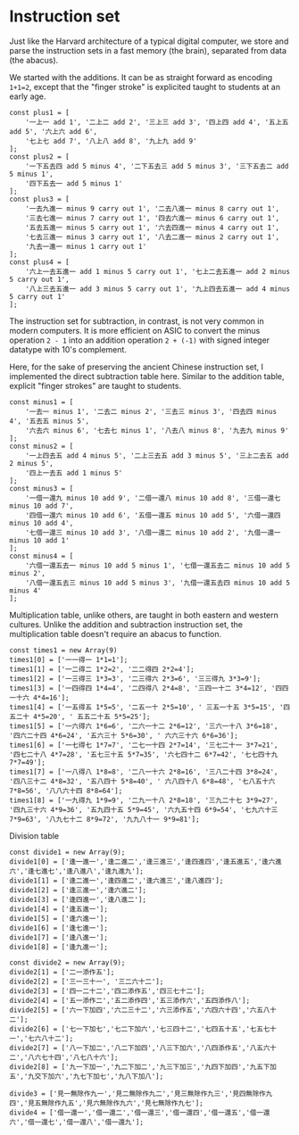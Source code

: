 # Instruction set

Just like the Harvard architecture of a typical digital computer, we store and
parse the instruction sets in a fast memory (the brain), separated from data
(the abacus).

We started with the additions. It can be as straight forward as encoding
`1+1=2`, except that the "finger stroke" is explicited taught to students at an
early age.

```{.javascript #plus-commands}
const plus1 = [
    '一上一 add 1', '二上二 add 2', '三上三 add 3', '四上四 add 4', '五上五 add 5', '六上六 add 6',
    '七上七 add 7', '八上八 add 8', '九上九 add 9'
];
const plus2 = [
    '一下五去四 add 5 minus 4', '二下五去三 add 5 minus 3', '三下五去二 add 5 minus 1',
    '四下五去一 add 5 minus 1'
];
const plus3 = [
    '一去九進一 minus 9 carry out 1', '二去八進一 minus 8 carry out 1',
    '三去七進一 minus 7 carry out 1', '四去六進一 minus 6 carry out 1',
    '五去五進一 minus 5 carry out 1', '六去四進一 minus 4 carry out 1',
    '七去三進一 minus 3 carry out 1', '八去二進一 minus 2 carry out 1',
    '九去一進一 minus 1 carry out 1'
];
const plus4 = [
    '六上一去五進一 add 1 minus 5 carry out 1', '七上二去五進一 add 2 minus 5 carry out 1',
    '八上三去五進一 add 3 minus 5 carry out 1', '九上四去五進一 add 4 minus 5 carry out 1'
];
```
The instruction set for subtraction, in contrast, is not very common in modern
computers. It is more efficient on ASIC to convert the minus operation `2 - 1`
into an addition operation `2 + (-1)` with signed integer datatype with 10's complement.

Here, for the sake of preserving the ancient Chinese instruction set, I implemented the direct subtraction table here. Similar to the addition table, explicit "finger strokes" are taught to students.

```{.javascript #minus-commands}
const minus1 = [
    '一去一 minus 1', '二去二 minus 2', '三去三 minus 3', '四去四 minus 4', '五去五 minus 5',
    '六去六 minus 6', '七去七 minus 1', '八去八 minus 8', '九去九 minus 9'
];
const minus2 = [
    '一上四去五 add 4 minus 5', '二上三去五 add 3 minus 5', '三上二去五 add 2 minus 5',
    '四上一去五 add 1 minus 5'
];
const minus3 = [
    '一借一還九 minus 10 add 9', '二借一還八 minus 10 add 8', '三借一還七 minus 10 add 7',
    '四借一還六 minus 10 add 6', '五借一還五 minus 10 add 5', '六借一還四 minus 10 add 4',
    '七借一還三 minus 10 add 3', '八借一還二 minus 10 add 2', '九借一還一 minus 10 add 1'
];
const minus4 = [
    '六借一還五去一 minus 10 add 5 minus 1', '七借一還五去二 minus 10 add 5 minus 2',
    '八借一還五去三 minus 10 add 5 minus 3', '九借一還五去四 minus 10 add 5 minus 4'
];

```

Multiplication table, unlike others, are taught in both eastern and western
cultures. Unlike the addition and subtraction instruction set, the
multiplication table doesn't require an abacus to function.

```{.javascript #multiply-commands}
const times1 = new Array(9)
times1[0] = ['一一得一 1*1=1'];
times1[1] = ['一二得二 1*2=2', '二二得四 2*2=4'];
times1[2] = ['一三得三 1*3=3', '二三得六 2*3=6', '三三得九 3*3=9'];
times1[3] = ['一四得四 1*4=4', '二四得八 2*4=8', '三四一十二 3*4=12', '四四一十六 4*4=16'];
times1[4] = ['一五得五 1*5=5', '二五一十 2*5=10', ' 三五一十五 3*5=15', '四五二十 4*5=20', ' 五五二十五 5*5=25'];
times1[5] = ['一六得六 1*6=6', '二六一十二 2*6=12', '三六一十八 3*6=18', '四六二十四 4*6=24', '五六三十 5*6=30', ' 六六三十六 6*6=36'];
times1[6] = ['一七得七 1*7=7', '二七一十四 2*7=14', '三七二十一 3*7=21', '四七二十八 4*7=28', '五七三十五 5*7=35', '六七四十二 6*7=42', '七七四十九 7*7=49'];
times1[7] = ['一八得八 1*8=8', '二八一十六 2*8=16', '三八二十四 3*8=24', '四八三十二 4*8=32', '五八四十 5*8=40', ' 六八四十八 6*8=48', '七八五十六 7*8=56', '八八六十四 8*8=64'];
times1[8] = ['一九得九 1*9=9', '二九一十八 2*8=18', '三九二十七 3*9=27', '四九三十六 4*9=36', '五九四十五 5*9=45', '六九五十四 6*9=54', '七九六十三 7*9=63', '八九七十二 8*9=72', '九九八十一 9*9=81'];
```

Division table

```{.javascript #division-commands}
const divide1 = new Array(9);
divide1[0] = ['逢一進一','逢二進二','逢三進三','逢四進四','逢五進五','逢六進六','逢七進七','逢八進八','逢九進九'];
divide1[1] = ['逢二進一','逢四進二','逢六進三','逢八進四'];
divide1[2] = ['逢三進一','逢六進二'];
divide1[3] = ['逢四進一','逢八進二'];
divide1[4] = ['逢五進一'];
divide1[5] = ['逢六進一'];
divide1[6] = ['逢七進一'];
divide1[7] = ['逢八進一'];
divide1[8] = ['逢九進一'];

const divide2 = new Array(9);
divide2[1] = ['二一添作五'];
divide2[2] = ['三一三十一', '三二六十二'];
divide2[3] = ['四一二十二','四二添作五','四三七十二'];
divide2[4] = ['五一添作二','五二添作四','五三添作六','五四添作八'];
divide2[5] = ['六一下加四','六二三十二','六三添作五','六四六十四','六五八十二'];
divide2[6] = ['七一下加七','七二下加六','七三四十二','七四五十五','七五七十一','七六八十二'];
divide2[7] = ['八一下加二','八二下加四','八三下加六','八四添作五','八五六十二','八六七十四','八七八十六'];
divide2[8] = ['九一下加一','九二下加二','九三下加三','九四下加四','九五下加五','九交下加六','九七下加七','九八下加八'];

divide3 = ['見一無除作九一','見二無除作九二','見三無除作九三','見四無除作九四','見五無除作九五','見六無除作九六','見七無除作九七'];
divide4 = ['借一還一','借一還二','借一還三','借一還四','借一還五','借一還六','借一還七','借一還八','借一還九'];
```
